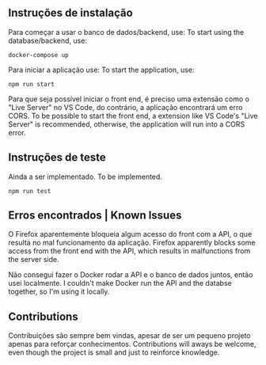 ## Instruções de instalação

Para começar a usar o banco de dados/backend, use:
To start using the database/backend, use:

`docker-compose up`

Para iniciar a aplicação use:
To start the application, use:

`npm run start`

Para que seja possível iniciar o front end, é preciso uma extensão como o "Live Server" no VS Code, do contrário, a aplicação encontrará um erro CORS.
To be possible to start the front end, a extension like VS Code's "Live Server" is recommended, otherwise, the application will run into a CORS error.

## Instruções de teste

Ainda a ser implementado.
To be implemented.

`npm run test`

## Erros encontrados | Known Issues

O Firefox aparentemente bloqueia algum acesso do front com a API, o que resulta no mal funcionamento da aplicação.
Firefox apparently blocks some access from the front end with the API, which results in malfunctions from the server side.

Não consegui fazer o Docker rodar a API e o banco de dados juntos, então usei localmente.
I couldn't make Docker run the API and the databse together, so I'm using it locally.

## Contributions

Contribuições são sempre bem vindas, apesar de ser um pequeno projeto apenas para reforçar conhecimentos.
Contributions will aways be welcome, even though the project is small and just to reinforce knowledge.
